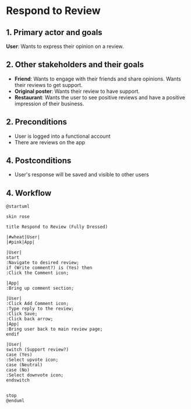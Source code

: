 # Respond to Review

## 1. Primary actor and goals

__User__: Wants to express their opinion on a review.

## 2. Other stakeholders and their goals

* __Friend__: Wants to engage with their friends and share opinions. Wants their reviews to get support.
* __Original poster__: Wants their review to have support.
* __Restaurant__: Wants the user to see positive reviews and have a positive impression of their business.

## 2. Preconditions

* User is logged into a functional account
* There are reviews on the app

## 4. Postconditions

* User's response will be saved and visible to other users

## 4. Workflow

```plantuml
@startuml

skin rose

title Respond to Review (Fully Dressed)

|#wheat|User|
|#pink|App|

|User|
start
:Navigate to desired review;
if (Write comment?) is (Yes) then
:Click the Comment icon;

|App|
:Bring up comment section;

|User|
:Click Add Comment icon;
:Type reply to the review;
:Click Save;
:Click back arrow;
|App|
:Bring user back to main review page;
endif

|User|
switch (Support review?) 
case (Yes)
:Select upvote icon;
case (Neutral)
case (No)
:Select downvote icon;
endswitch


stop
@enduml
```